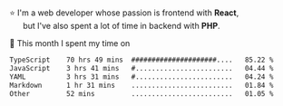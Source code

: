 ⭐ I'm a web developer whose passion is frontend with <b>React</b>,<br/>
&nbsp; &nbsp; &nbsp; but I've also spent a lot of time in backend with <b>PHP</b>.

📅 This month I spent my time on

<!--START_SECTION:waka-->

```txt
TypeScript    70 hrs 49 mins  #####################....   85.22 %
JavaScript    3 hrs 41 mins   #........................   04.44 %
YAML          3 hrs 31 mins   #........................   04.24 %
Markdown      1 hr 31 mins    .........................   01.84 %
Other         52 mins         .........................   01.05 %
```

<!--END_SECTION:waka-->
